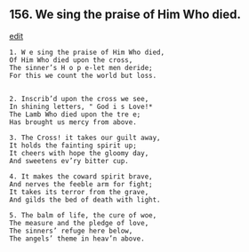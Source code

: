 
## 156.  We sing the praise of Him Who died.
[edit](https://docs.google.com/document/d/1pPvG3nx-ii_PG6E5210gcyNgym9jmymV/edit?mode=html)



    1. W e sing the praise of Him Who died, 
    Of Him Who died upon the cross, 
    The sinner’s H o p e-let men deride;
    For this we count the world but loss.


    2. Inscrib’d upon the cross we see,
    In shining letters, " God i s Love!* 
    The Lamb Who died upon the tre e;
    Has brought us mercy from above.

    3. The Cross! it takes our guilt away,
    It holds the fainting spirit up;
    It cheers with hope the gloomy day,
    And sweetens ev’ry bitter cup.

    4. It makes the coward spirit brave,
    And nerves the feeble arm for fight;
    It takes its terror from the grave,
    And gilds the bed of death with light.

    5. The balm of life, the cure of woe,
    The measure and the pledge of love, 
    The sinners’ refuge here below,
    The angels’ theme in heav’n above.
